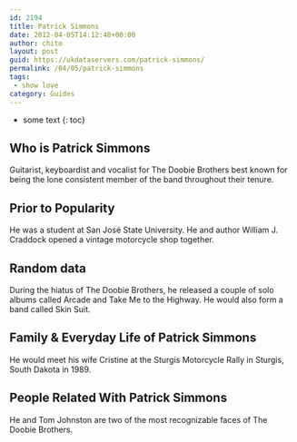 ```yaml
---
id: 2194
title: Patrick Simmons
date: 2012-04-05T14:12:48+00:00
author: chito
layout: post
guid: https://ukdataservers.com/patrick-simmons/
permalink: /04/05/patrick-simmons
tags:
 - show love
category: Guides
---
```


* some text
{: toc}
          
          
## Who is  Patrick Simmons
                  
                  
                  
Guitarist, keyboardist and vocalist for The Doobie Brothers best known for being the lone consistent member of the band throughout their tenure. 
                  
                
                
                
## Prior to Popularity 
                  
                  
                  
He was a student at San José State University. He and author William J. Craddock opened a vintage motorcycle shop together. 
                  
                
                
                
## Random data 
                  
                  
                  
During the hiatus of The Doobie Brothers, he released a couple of solo albums called Arcade and Take Me to the Highway. He would also form a band called Skin Suit.
                  
                
                
                
## Family & Everyday Life of Patrick Simmons
                  
                  
                  
He would meet his wife Cristine at the Sturgis Motorcycle Rally in Sturgis, South Dakota in 1989.
                  
                
                
                
## People Related With  Patrick Simmons
                  
                  
                  
He and Tom Johnston are two of the most recognizable faces of The Doobie Brothers.
                  
                
              
            
          
          
          
    
    
  
